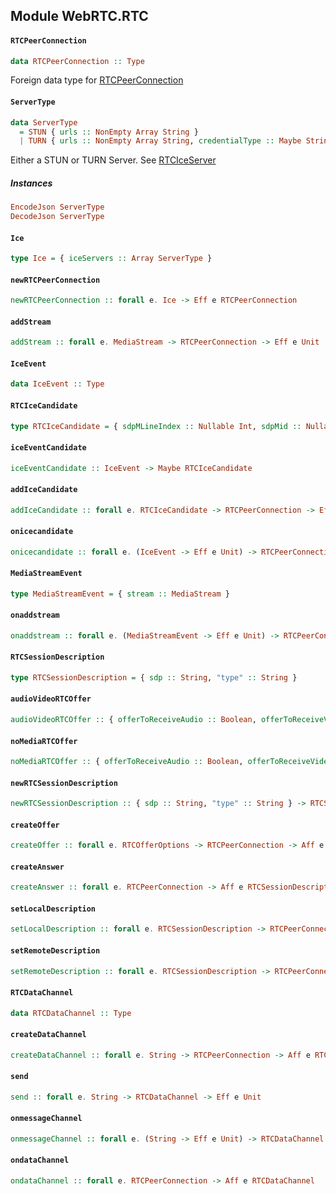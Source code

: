 ## Module WebRTC.RTC

#### `RTCPeerConnection`

``` purescript
data RTCPeerConnection :: Type
```

Foreign data type for [RTCPeerConnection](https://developer.mozilla.org/en-US/docs/Web/API/RTCPeerConnection)

#### `ServerType`

``` purescript
data ServerType
  = STUN { urls :: NonEmpty Array String }
  | TURN { urls :: NonEmpty Array String, credentialType :: Maybe String, credential :: Maybe String, username :: Maybe String }
```

Either a STUN or TURN Server.
See [RTCIceServer](https://developer.mozilla.org/en-US/docs/Web/API/RTCIceServer)

##### Instances
``` purescript
EncodeJson ServerType
DecodeJson ServerType
```

#### `Ice`

``` purescript
type Ice = { iceServers :: Array ServerType }
```

#### `newRTCPeerConnection`

``` purescript
newRTCPeerConnection :: forall e. Ice -> Eff e RTCPeerConnection
```

#### `addStream`

``` purescript
addStream :: forall e. MediaStream -> RTCPeerConnection -> Eff e Unit
```

#### `IceEvent`

``` purescript
data IceEvent :: Type
```

#### `RTCIceCandidate`

``` purescript
type RTCIceCandidate = { sdpMLineIndex :: Nullable Int, sdpMid :: Nullable String, candidate :: String }
```

#### `iceEventCandidate`

``` purescript
iceEventCandidate :: IceEvent -> Maybe RTCIceCandidate
```

#### `addIceCandidate`

``` purescript
addIceCandidate :: forall e. RTCIceCandidate -> RTCPeerConnection -> Eff e Unit
```

#### `onicecandidate`

``` purescript
onicecandidate :: forall e. (IceEvent -> Eff e Unit) -> RTCPeerConnection -> Eff e Unit
```

#### `MediaStreamEvent`

``` purescript
type MediaStreamEvent = { stream :: MediaStream }
```

#### `onaddstream`

``` purescript
onaddstream :: forall e. (MediaStreamEvent -> Eff e Unit) -> RTCPeerConnection -> Eff e Unit
```

#### `RTCSessionDescription`

``` purescript
type RTCSessionDescription = { sdp :: String, "type" :: String }
```

#### `audioVideoRTCOffer`

``` purescript
audioVideoRTCOffer :: { offerToReceiveAudio :: Boolean, offerToReceiveVideo :: Boolean }
```

#### `noMediaRTCOffer`

``` purescript
noMediaRTCOffer :: { offerToReceiveAudio :: Boolean, offerToReceiveVideo :: Boolean }
```

#### `newRTCSessionDescription`

``` purescript
newRTCSessionDescription :: { sdp :: String, "type" :: String } -> RTCSessionDescription
```

#### `createOffer`

``` purescript
createOffer :: forall e. RTCOfferOptions -> RTCPeerConnection -> Aff e RTCSessionDescription
```

#### `createAnswer`

``` purescript
createAnswer :: forall e. RTCPeerConnection -> Aff e RTCSessionDescription
```

#### `setLocalDescription`

``` purescript
setLocalDescription :: forall e. RTCSessionDescription -> RTCPeerConnection -> Aff e Unit
```

#### `setRemoteDescription`

``` purescript
setRemoteDescription :: forall e. RTCSessionDescription -> RTCPeerConnection -> Aff e Unit
```

#### `RTCDataChannel`

``` purescript
data RTCDataChannel :: Type
```

#### `createDataChannel`

``` purescript
createDataChannel :: forall e. String -> RTCPeerConnection -> Aff e RTCDataChannel
```

#### `send`

``` purescript
send :: forall e. String -> RTCDataChannel -> Eff e Unit
```

#### `onmessageChannel`

``` purescript
onmessageChannel :: forall e. (String -> Eff e Unit) -> RTCDataChannel -> Eff e Unit
```

#### `ondataChannel`

``` purescript
ondataChannel :: forall e. RTCPeerConnection -> Aff e RTCDataChannel
```


